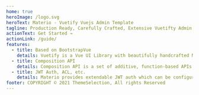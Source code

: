 ```yaml
---
home: true
heroImage: /logo.svg
heroText: Materio - Vuetify Vuejs Admin Template
tagline: Production Ready, Carefully Crafted, Extensive Vuetifty Admin Template
actionText: Get Started →
actionLink: /guide/
features:
  - title: Based on BootstrapVue
    details: Vuetify is a Vue UI Library with beautifully handcrafted Material Components.
  - title: Composition API
    details: Composition API is a set of additive, function-based APIs that allow flexible composition of component logic.
  - title: JWT Auth, ACL, etc.
    details: Materio provides extendable JWT auth which can be configured easily and provides ready to use ACL
footer: COPYRIGHT © 2021 ThemeSelection, All rights Reserved
---
```

